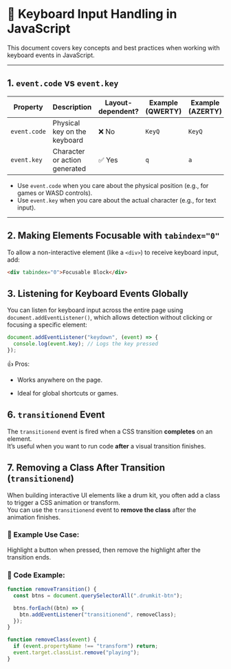 # 🧠 Keyboard Input Handling in JavaScript

This document covers key concepts and best practices when working with keyboard events in JavaScript.

---

## 1. `event.code` vs `event.key`

| Property     | Description                                  | Layout-dependent? | Example (QWERTY) | Example (AZERTY) |
|--------------|----------------------------------------------|-------------------|------------------|------------------|
| `event.code` | Physical key on the keyboard                 | ❌ No              | `KeyQ`           | `KeyQ`           |
| `event.key`  | Character or action generated                | ✅ Yes             | `q`              | `a`              |

- Use `event.code` when you care about the physical position (e.g., for games or WASD controls).
- Use `event.key` when you care about the actual character (e.g., for text input).

---

## 2. Making Elements Focusable with `tabindex="0"`

To allow a non-interactive element (like a `<div>`) to receive keyboard input, add:

```html
<div tabindex="0">Focusable Block</div>
```

## 3. Listening for Keyboard Events Globally

You can listen for keyboard input across the entire page using `document.addEventListener()`, which allows detection without clicking or focusing a specific element:

```js
document.addEventListener("keydown", (event) => {
  console.log(event.key); // Logs the key pressed
});
```

👍 Pros:
- Works anywhere on the page.

- Ideal for global shortcuts or games.


## 6. `transitionend` Event

The `transitionend` event is fired when a CSS transition **completes** on an element.  
It’s useful when you want to run code **after** a visual transition finishes.

## 7. Removing a Class After Transition (`transitionend`)

When building interactive UI elements like a drum kit, you often add a class to trigger a CSS animation or transform.  
You can use the `transitionend` event to **remove the class** after the animation finishes.

### 🎯 Example Use Case:
Highlight a button when pressed, then remove the highlight after the transition ends.

### 🧩 Code Example:

```js
function removeTransition() {
  const btns = document.querySelectorAll(".drumkit-btn");

  btns.forEach((btn) => {
    btn.addEventListener("transitionend", removeClass);
  });
}

function removeClass(event) {
  if (event.propertyName !== "transform") return;
  event.target.classList.remove("playing");
}
```